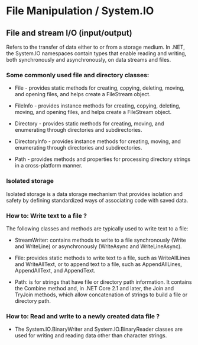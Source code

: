 # File Manipulation / System.IO



## File and stream I/O (input/output) 
Refers to the transfer of data either to or from a storage medium. In .NET, the System.IO namespaces contain types that enable reading and writing, both synchronously and asynchronously, on data streams and files.




### Some commonly used file and directory classes:

- File - provides static methods for creating, copying, deleting, moving, and opening files, and helps create a FileStream object.

- FileInfo - provides instance methods for creating, copying, deleting, moving, and opening files, and helps create a FileStream object.

- Directory - provides static methods for creating, moving, and enumerating through directories and subdirectories.

- DirectoryInfo - provides instance methods for creating, moving, and enumerating through directories and subdirectories.

- Path - provides methods and properties for processing directory strings in a cross-platform manner.



### Isolated storage

Isolated storage is a data storage mechanism that provides isolation and safety by defining standardized ways of associating code with saved data.



### How to: Write text to a file ?


The following classes and methods are typically used to write text to a file:



- StreamWriter: contains methods to write to a file synchronously (Write and WriteLine) or asynchronously (WriteAsync and WriteLineAsync).

- File: provides static methods to write text to a file, such as WriteAllLines and WriteAllText, or to append text to a file, such as AppendAllLines, AppendAllText, and AppendText.

- Path: is for strings that have file or directory path information. It contains the Combine method and, in .NET Core 2.1 and later, the Join and TryJoin methods, which allow concatenation of strings to build a file or directory path.

### How to: Read and write to a newly created data file ?

- The System.IO.BinaryWriter and System.IO.BinaryReader classes are used for writing and reading data other than character strings.


